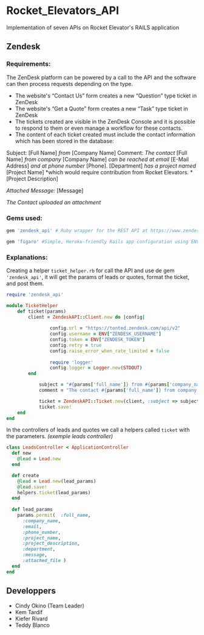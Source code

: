 # Rocket_Elevators_API

Implementation of seven APIs on Rocket Elevator's RAILS application

## Zendesk

### Requirements:

The ZenDesk platform can be powered by a call to the API and the software can then process requests depending on the type.


- The website's “Contact Us” form creates a new “Question” type ticket in ZenDesk
- The website's “Get a Quote” form creates a new “Task” type ticket in ZenDesk
- The tickets created are visible in the ZenDesk Console and it is possible to respond to them or even manage a workflow for these contacts.
- The content of each ticket created must include the contact information which has been stored in the database:

Subject: [Full Name] *from* [Company Name]
Comment: *The contact* [Full Name] *from company* [Company Name] *can be reached at email*  [E-Mail Address] *and at phone number* [Phone]. [Department] *has a project named* [Project Name] *which would require contribution from Rocket Elevators. *
[Project Description]

*Attached Message:* [Message]

*The Contact uploaded an attachment*


### Gems used:

```ruby 
gem 'zendesk_api' # Ruby wrapper for the REST API at https://www.zendesk.com.

gem 'figaro' #Simple, Heroku-friendly Rails app configuration using ENV and a single YAML file
```

### Explanations:
Creating a helper `ticket_helper.rb` for call the API and use de gem `'zendesk_api'`, it will get the params of leads or quotes, format the ticket, and post them.
```ruby
require 'zendesk_api'

module TicketHelper
	def ticket(params)
		client = ZendeskAPI::Client.new do |config|
			
				config.url = "https://tonted.zendesk.com/api/v2"
				config.username = ENV["ZENDESK_USERNAME"]
				config.token = ENV["ZENDESK_TOKEN"]
				config.retry = true
				config.raise_error_when_rate_limited = false
				
				require 'logger'
				config.logger = Logger.new(STDOUT)				
		end

			subject = "#{params['full_name']} from #{params['company_name']}"
			comment = "The contact #{params['full_name']} from company #{params['company_name']} can be reached at email  #{params['email']} and at phone number #{params['phone_number']}. #{params['department']} has a project named #{params['project_name']} which would require contribution from Rocket Elevators.\n Project description: #{params['project_description']}\nAttached Message: #{params['message']}"

			ticket = ZendeskAPI::Ticket.new(client, :subject => subject, :comment => { :body => comment })
			ticket.save!
	end
end
```
In the controllers of leads and quotes we call a helpers called `ticket` with the parameters. *(exemple leads controller)*
```ruby
class LeadsController < ApplicationController
  def new  
    @lead = Lead.new     
  end

  def create        
    @lead = Lead.new(lead_params)   
    @lead.save!  
    helpers.ticket(lead_params)
  end
  
  def lead_params        
    params.permit(  :full_name,
      :company_name,
      :email,
      :phone_number,
      :project_name,
      :project_description,
      :department,
      :message,
      :attached_file )     
  end
end
```

## Developpers
- Cindy Okino (Team Leader)
- Kem Tardif
- Kiefer Rivard
- Teddy Blanco